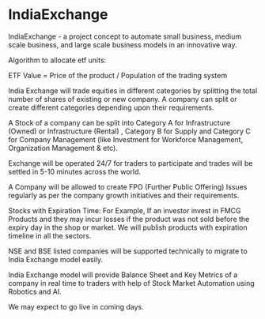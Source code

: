 # IndiaExchange
IndiaExchange - a project concept to automate small business, medium scale business, and large scale business models in an innovative way.

Algorithm to allocate etf units: 

ETF Value = Price of the product / Population of the trading system

India Exchange will trade equities in different categories by splitting the total number of shares of existing or new company. A company can split or create different categories depending upon their requirements.

A Stock of a company can be split into Category A for Infrastructure (Owned) or Infrastructure (Rental) , Category B for Supply and Category C for Company Management (like Investment for Workforce Management, Organization Management & etc).

Exchange will be operated 24/7 for traders to participate and trades will be settled in 5-10 minutes across the world.

A Company will be allowed to create FPO (Further Public Offering) Issues regularly as per the company growth initiatives and their requirements.

Stocks with Expiration Time: For Example, If an investor invest in FMCG Products and they may incur losses if the product was not sold before the expiry day in the shop or market. 
We will publish products with expiration timeline in all the sectors.

NSE and BSE listed companies will be supported technically to migrate to India Exchange model easily.

India Exchange model will provide Balance Sheet and Key Metrics of a company in real time to traders with help of Stock Market Automation using Robotics and AI. 


We may expect to go live in coming days.
























